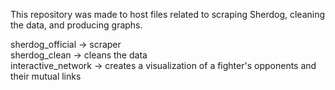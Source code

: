 This repository was made to host files related to scraping Sherdog, cleaning the data, and producing graphs. <br />

sherdog_official -> scraper <br />
sherdog_clean -> cleans the data <br />
interactive_network -> creates a visualization of a fighter's opponents and their mutual links <br />
